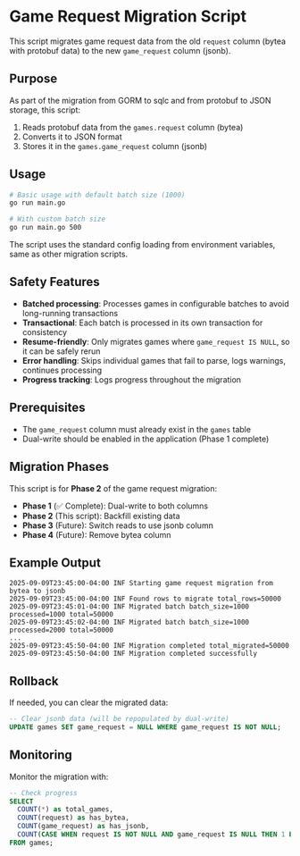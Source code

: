 # Game Request Migration Script

This script migrates game request data from the old `request` column (bytea with protobuf data) to the new `game_request` column (jsonb).

## Purpose

As part of the migration from GORM to sqlc and from protobuf to JSON storage, this script:

1. Reads protobuf data from the `games.request` column (bytea)
2. Converts it to JSON format 
3. Stores it in the `games.game_request` column (jsonb)

## Usage

```bash
# Basic usage with default batch size (1000)
go run main.go

# With custom batch size
go run main.go 500
```

The script uses the standard config loading from environment variables, same as other migration scripts.

## Safety Features

- **Batched processing**: Processes games in configurable batches to avoid long-running transactions
- **Transactional**: Each batch is processed in its own transaction for consistency
- **Resume-friendly**: Only migrates games where `game_request IS NULL`, so it can be safely rerun
- **Error handling**: Skips individual games that fail to parse, logs warnings, continues processing
- **Progress tracking**: Logs progress throughout the migration

## Prerequisites

- The `game_request` column must already exist in the `games` table
- Dual-write should be enabled in the application (Phase 1 complete)

## Migration Phases

This script is for **Phase 2** of the game request migration:

- **Phase 1** (✅ Complete): Dual-write to both columns
- **Phase 2** (This script): Backfill existing data  
- **Phase 3** (Future): Switch reads to use jsonb column
- **Phase 4** (Future): Remove bytea column

## Example Output

```
2025-09-09T23:45:00-04:00 INF Starting game request migration from bytea to jsonb
2025-09-09T23:45:00-04:00 INF Found rows to migrate total_rows=50000
2025-09-09T23:45:01-04:00 INF Migrated batch batch_size=1000 processed=1000 total=50000
2025-09-09T23:45:02-04:00 INF Migrated batch batch_size=1000 processed=2000 total=50000
...
2025-09-09T23:45:50-04:00 INF Migration completed total_migrated=50000
2025-09-09T23:45:50-04:00 INF Migration completed successfully
```

## Rollback

If needed, you can clear the migrated data:

```sql
-- Clear jsonb data (will be repopulated by dual-write)
UPDATE games SET game_request = NULL WHERE game_request IS NOT NULL;
```

## Monitoring

Monitor the migration with:

```sql
-- Check progress
SELECT 
  COUNT(*) as total_games,
  COUNT(request) as has_bytea,
  COUNT(game_request) as has_jsonb,
  COUNT(CASE WHEN request IS NOT NULL AND game_request IS NULL THEN 1 END) as needs_migration
FROM games;
```